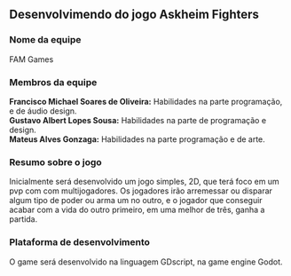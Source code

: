 ## Desenvolvimendo do jogo Askheim Fighters

### Nome da equipe
FAM Games

### Membros da equipe
**Francisco Michael Soares de Oliveira:** Habilidades na parte programação, e de áudio design.  
**Gustavo Albert Lopes Sousa:** Habilidades na parte de programação e design.  
**Mateus Alves Gonzaga:** Habilidades na parte programação e de arte.  

### Resumo sobre o jogo
Inicialmente será desenvolvido um jogo simples, 2D, que terá foco em um pvp com com multijogadores. Os jogadores irão arremessar ou disparar algum tipo de poder ou arma um no outro, e o jogador que conseguir acabar com a vida do outro primeiro, em uma melhor de três, ganha a partida.

### Plataforma de desenvolvimento
O game será desenvolvido na linguagem GDscript, na game engine Godot.  
